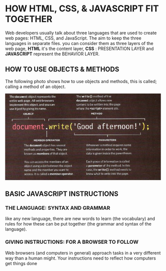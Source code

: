 # HOW HTML, CSS, & JAVASCRIPT FIT TOGETHER

Web developers usually talk about three languages that are used to create web pages: HTML, CSS, and JavaScript. The aim to keep the three languages in separate files. you can consider them as three layers of the web page, **HTML** it's the content layer, **CSS** : PRESENTATION LAYER and **JAVASCRIPT** represent the BEHAVIOR LAYER.

## HOW TO USE OBJECTS & METHODS

The following photo shows how to use objects and methods, this is called; calling a method of an object.

![](images/Read04c-1.jpg)

## BASIC JAVASCRIPT INSTRUCTIONS

### THE LANGUAGE: SYNTAX AND GRAMMAR

like any new language, there are new words to learn (the vocabulary) and rules for how these can be put together (the grammar and syntax of the language).

### GIVING INSTRUCTIONS: FOR A BROWSER TO FOLLOW

Web browsers (and computers in general) approach tasks in a very different way than a human might. Your instructions need to reflect how computers get things done

